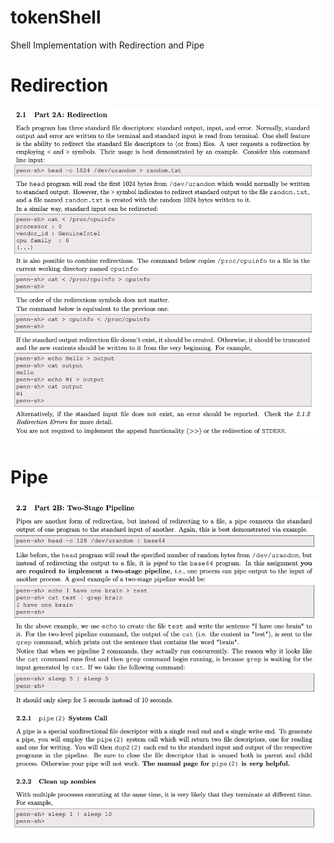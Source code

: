 # tokenShell
 Shell Implementation with Redirection and Pipe 

# Redirection

![alt text](https://github.com/mykyusuf/tokenShell/blob/master/rdr.png?raw=true )

# Pipe

![alt text](https://github.com/mykyusuf/tokenShell/blob/master/pp.png?raw=true )
